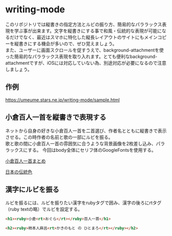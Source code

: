 # writing-mode
このリポジトリでは縦書きの指定方法とルビの振り方、簡易的なパララックス表現を学ぶ事が出来ます。文字を縦書きにする事で和風・伝統的な表現が可能になるだけでなく、最近はスマホに特化した縦長レイアウトのサイトにもメインコピーを縦書きにする機会が多いので、ぜひ覚えましょう。  
また、ユーザーに画面スクロールを促すうえで、background-attachmentを使った簡易的なパララックス表現を取り入れます。とても便利なbackground-attachmentですが、iOSには対応していない為、別途対応が必要になるので注意しましょう。  

## 作例
https://umeume.stars.ne.jp/writing-mode/sample.html

## 小倉百人一首を縦書きで表現する
ネットから自身の好きな小倉百人一首を二首選び、作者名とともに縦書きで表示させる。この時作者の名前と歌の一部にルビを振る。  
歌と歌の間に小倉百人一首の雰囲気に合うような背景画像を2枚差し込み、パララックスにする。
今回はbody全体にセリフ体のGoogleFontsを使用する。

[小倉百人一首まとめ](https://oumijingu.org/pages/130/)

[日本の伝統色](https://nipponcolors.com/#kogecha)

## 漢字にルビを振る
ルビを振るには、ルビを振りたい漢字をrubyタグで囲み、漢字の後ろにrtタグ（ruby textの略）でルビを設定する。  

```html
<h1><ruby>小倉<rt>おぐら</rt></ruby>百人一首</h1>

<h2><ruby>柿本人麻呂<rt>かきのもと の ひとまろ</rt></ruby></h2>
```



